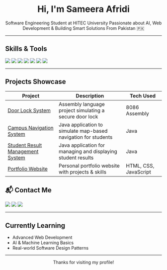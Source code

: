 <h1 align="center"> Hi, I'm Sameera Afridi</h1>

<p align="center">
Software Engineering Student at HITEC University  
Passionate about AI, Web Development & Building Smart Solutions  
From Pakistan 🇵🇰  
</p>

---

##  Skills & Tools

<p>
  <img src="https://img.shields.io/badge/Java-ED8B00?style=for-the-badge&logo=java&logoColor=white"/>
  <img src="https://img.shields.io/badge/Python-3670A0?style=for-the-badge&logo=python&logoColor=white"/>
  <img src="https://img.shields.io/badge/MySQL-00618A?style=for-the-badge&logo=mysql&logoColor=white"/>
  <img src="https://img.shields.io/badge/HTML-E34F26?style=for-the-badge&logo=html5&logoColor=white"/>
  <img src="https://img.shields.io/badge/CSS-1572B6?style=for-the-badge&logo=css3&logoColor=white"/>
  <img src="https://img.shields.io/badge/JavaScript-F7DF1E?style=for-the-badge&logo=javascript&logoColor=black"/>
  <img src="https://img.shields.io/badge/OpenCV-5C3EE8?style=for-the-badge&logo=opencv&logoColor=white"/>
</p>

---

##  Projects Showcase
| Project | Description | Tech Used |
|--------|-------------|-----------|
| [Door Lock System](https://sameeraafridi.github.io/door-lock-system-assembly-8086/) | Assembly language project simulating a secure door lock | 8086 Assembly |
| [Campus Navigation System](https://sameeraafridi.github.io/Campus-Navigation-System-Java/) | Java application to simulate map-based navigation for students | Java |
| [Student Result Management System](https://github.com/SameeraAfridi/Student-Result-Management-System) | Java application for managing and displaying student results | Java |
| [Portfolio Website](https://sameeraafridi.github.io/portfolio/) | Personal portfolio website with projects & skills | HTML, CSS, JavaScript |

## 📬 Contact Me

<p>
  <a href="mailto:sameeraafridi77@gmail.com"><img src="https://img.shields.io/badge/Email--D14836?style=for-the-badge&logo=gmail&logoColor=white"/></a>
  <a href="https://github.com/SameeraAfridi"><img src="https://img.shields.io/badge/GitHub-181717?style=for-the-badge&logo=github&logoColor=white"/></a>
  <a href="https://www.linkedin.com/in/sameera-afridi-823833378?utm_source=share&utm_campaign=share_via&utm_content=profile&utm_medium=ios_app"><img src="https://img.shields.io/badge/LinkedIn-blue?style=for-the-badge&logo=linkedin&logoColor=white"/></a>
</p>

---

## Currently Learning

- Advanced Web Development  
- AI & Machine Learning Basics  
- Real-world Software Design Patterns  

---


<p align="center">
   Thanks for visiting my profile!
</p>
